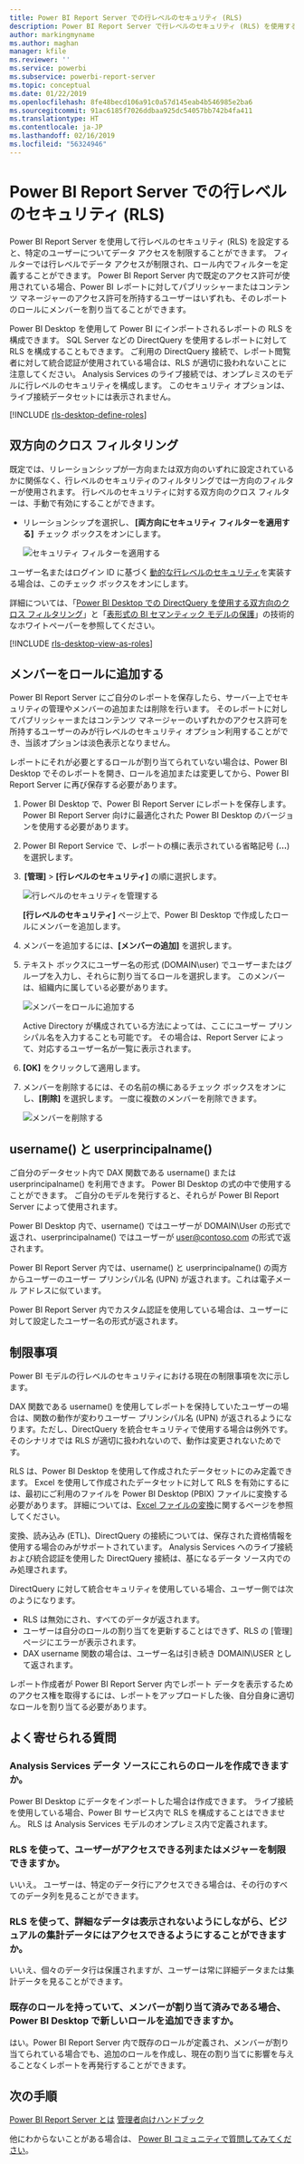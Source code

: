 ```yaml
---
title: Power BI Report Server での行レベルのセキュリティ (RLS)
description: Power BI Report Server で行レベルのセキュリティ (RLS) を使用する方法について説明します。
author: markingmyname
ms.author: maghan
manager: kfile
ms.reviewer: ''
ms.service: powerbi
ms.subservice: powerbi-report-server
ms.topic: conceptual
ms.date: 01/22/2019
ms.openlocfilehash: 8fe48becd106a91c0a57d145eab4b546985e2ba6
ms.sourcegitcommit: 91ac6185f7026ddbaa925dc54057bb742b4fa411
ms.translationtype: HT
ms.contentlocale: ja-JP
ms.lasthandoff: 02/16/2019
ms.locfileid: "56324946"
---
```

# <a name="row-level-security-rls-in-power-bi-report-server"></a>Power BI Report Server での行レベルのセキュリティ (RLS)

Power BI Report Server を使用して行レベルのセキュリティ (RLS) を設定すると、特定のユーザーについてデータ アクセスを制限することができます。 フィルターでは行レベルでデータ アクセスが制限され、ロール内でフィルターを定義することができます。  Power BI Report Server 内で既定のアクセス許可が使用されている場合、Power BI レポートに対してパブリッシャーまたはコンテンツ マネージャーのアクセス許可を所持するユーザーはいずれも、そのレポートのロールにメンバーを割り当てることができます。    

Power BI Desktop を使用して Power BI にインポートされるレポートの RLS を構成できます。 SQL Server などの DirectQuery を使用するレポートに対して RLS を構成することもできます。  ご利用の DirectQuery 接続で、レポート閲覧者に対して統合認証が使用されている場合は、RLS が適切に扱われないことに注意してください。 Analysis Services のライブ接続では、オンプレミスのモデルに行レベルのセキュリティを構成します。 このセキュリティ オプションは、ライブ接続データセットには表示されません。 

[!INCLUDE [rls-desktop-define-roles](../includes/rls-desktop-define-roles.md)]

## <a name="bidirectional-cross-filtering"></a>双方向のクロス フィルタリング

既定では、リレーションシップが一方向または双方向のいずれに設定されているかに関係なく、行レベルのセキュリティのフィルタリングでは一方向のフィルターが使用されます。 行レベルのセキュリティに対する双方向のクロス フィルターは、手動で有効にすることができます。

- リレーションシップを選択し、 **[両方向にセキュリティ フィルターを適用する]**  チェック ボックスをオンにします。 

    ![セキュリティ フィルターを適用する](media/row-level-security-report-server/rls-apply-security-filter.png)

ユーザー名またはログイン ID に基づく [動的な行レベルのセキュリティ](https://docs.microsoft.com/sql/analysis-services/supplemental-lesson-implement-dynamic-security-by-using-row-filters)を実装する場合は、このチェック ボックスをオンにします。 

詳細については、「[Power BI Desktop での DirectQuery を使用する双方向のクロス フィルタリング](../desktop-bidirectional-filtering.md)」と「[表形式の BI セマンティック モデルの保護](http://download.microsoft.com/download/D/2/0/D20E1C5F-72EA-4505-9F26-FEF9550EFD44/Securing%20the%20Tabular%20BI%20Semantic%20Model.docx)」の技術的なホワイトペーパーを参照してください。

[!INCLUDE [rls-desktop-view-as-roles](../includes/rls-desktop-view-as-roles.md)]


## <a name="add-members-to-roles"></a>メンバーをロールに追加する 

Power BI Report Server にご自分のレポートを保存したら、サーバー上でセキュリティの管理やメンバーの追加または削除を行います。 そのレポートに対してパブリッシャーまたはコンテンツ マネージャーのいずれかのアクセス許可を所持するユーザーのみが行レベルのセキュリティ オプション利用することができ、当該オプションは淡色表示となりません。

 レポートにそれが必要とするロールが割り当てられていない場合は、Power BI Desktop でそのレポートを開き、ロールを追加または変更してから、Power BI Report Server に再び保存する必要があります。 

1. Power BI Desktop で、Power BI Report Server にレポートを保存します。 Power BI Report Server 向けに最適化された Power BI Desktop のバージョンを使用する必要があります。
2. Power BI Report Service で、レポートの横に表示されている省略記号 (**…**) を選択します。 

3.  **[管理]** > **[行レベルのセキュリティ]** の順に選択します。 

     ![行レベルのセキュリティを管理する](media/row-level-security-report-server/power-bi-report-server-rls-dialog.png)

    **[行レベルのセキュリティ]** ページ上で、Power BI Desktop で作成したロールにメンバーを追加します。

5. メンバーを追加するには、**[メンバーの追加]** を選択します。

1. テキスト ボックスにユーザー名の形式 (DOMAIN\user) でユーザーまたはグループを入力し、それらに割り当てるロールを選択します。 このメンバーは、組織内に属している必要があります。   

    ![メンバーをロールに追加する](media/row-level-security-report-server/power-bi-report-server-add-members.png)

    Active Directory が構成されている方法によっては、ここにユーザー プリンシパル名を入力することも可能です。 その場合は、Report Server によって、対応するユーザー名が一覧に表示されます。

1. **[OK]** をクリックして適用します。   

8. メンバーを削除するには、その名前の横にあるチェック ボックスをオンにし、**[削除]** を選択します。  一度に複数のメンバーを削除できます。 

    ![メンバーを削除する](media/row-level-security-report-server/power-bi-report-server-delete-members.png)


## <a name="username-and-userprincipalname"></a>username() と userprincipalname()

ご自分のデータセット内で DAX 関数である username() または userprincipalname() を利用できます。 Power BI Desktop の式の中で使用することができます。 ご自分のモデルを発行すると、それらが Power BI Report Server によって使用されます。

Power BI Desktop 内で、username() ではユーザーが DOMAIN\User の形式で返され、userprincipalname() ではユーザーが user@contoso.com の形式で返されます。

Power BI Report Server 内では、username() と userprincipalname() の両方からユーザーのユーザー プリンシパル名 (UPN) が返されます。これは電子メール アドレスに似ています。

Power BI Report Server 内でカスタム認証を使用している場合は、ユーザーに対して設定したユーザー名の形式が返されます。  

## <a name="limitations"></a>制限事項 

Power BI モデルの行レベルのセキュリティにおける現在の制限事項を次に示します。 

DAX 関数である username() を使用してレポートを保持していたユーザーの場合は、関数の動作が変わりユーザー プリンシパル名 (UPN) が返されるようになります。ただし、DirectQuery を統合セキュリティで使用する場合は例外です。  そのシナリオでは RLS が適切に扱われないので、動作は変更されないためです。

RLS は、Power BI Desktop を使用して作成されたデータセットにのみ定義できます。 Excel を使用して作成されたデータセットに対して RLS を有効にするには、最初にご利用のファイルを Power BI Desktop (PBIX) ファイルに変換する必要があります。 詳細については、[Excel ファイルの変換](../desktop-import-excel-workbooks.md)に関するページを参照してください。

変換、読み込み (ETL)、DirectQuery の接続については、保存された資格情報を使用する場合のみがサポートされています。 Analysis Services へのライブ接続および統合認証を使用した DirectQuery 接続は、基になるデータ ソース内でのみ処理されます。 

DirectQuery に対して統合セキュリティを使用している場合、ユーザー側では次のようになります。
- RLS は無効にされ、すべてのデータが返されます。
- ユーザーは自分のロールの割り当てを更新することはできず、RLS の [管理] ページにエラーが表示されます。
- DAX username 関数の場合は、ユーザー名は引き続き DOMAIN\USER として返されます。 

レポート作成者が Power BI Report Server 内でレポート データを表示するためのアクセス権を取得するには、レポートをアップロードした後、自分自身に適切なロールを割り当てる必要があります。 

 

## <a name="faq"></a>よく寄せられる質問 

### <a name="can-i-create-these-roles-for-analysis-services-data-sources"></a>Analysis Services データ ソースにこれらのロールを作成できますか。 

Power BI Desktop にデータをインポートした場合は作成できます。 ライブ接続を使用している場合、Power BI サービス内で RLS を構成することはできません。 RLS は Analysis Services モデルのオンプレミス内で定義されます。 

### <a name="can-i-use-rls-to-limit-the-columns-or-measures-accessible-by-my-users"></a>RLS を使って、ユーザーがアクセスできる列またはメジャーを制限できますか。 

いいえ。 ユーザーは、特定のデータ行にアクセスできる場合は、その行のすべてのデータ列を見ることができます。 

### <a name="does-rls-let-me-hide-detailed-data-but-give-access-to-data-summarized-in-visuals"></a>RLS を使って、詳細なデータは表示されないようにしながら、ビジュアルの集計データにはアクセスできるようにすることができますか。 

いいえ、個々のデータ行は保護されますが、ユーザーは常に詳細データまたは集計データを見ることができます。 

### <a name="can-i-add-new-roles-in-power-bi-desktop-if-i-already-have-existing-roles-and-members-assigned"></a>既存のロールを持っていて、メンバーが割り当て済みである場合、Power BI Desktop で新しいロールを追加できますか。 

はい。Power BI Report Server 内で既存のロールが定義され、メンバーが割り当てられている場合でも、追加のロールを作成し、現在の割り当てに影響を与えることなくレポートを再発行することができます。 
 

## <a name="next-steps"></a>次の手順

[Power BI Report Server とは](get-started.md) 
[管理者向けハンドブック](admin-handbook-overview.md)  

他にわからないことがある場合は、 [Power BI コミュニティで質問してみてください](https://community.powerbi.com/)。